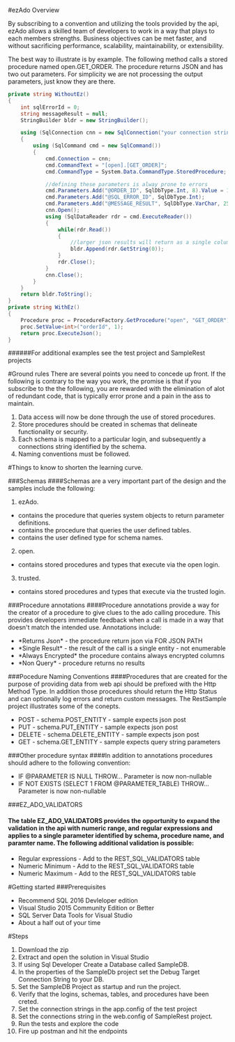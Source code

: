 #ezAdo Overview

 By subscribing to a convention and utilizing the tools provided by the api, ezAdo allows a skilled team of developers to work in a way that plays to each members strengths.  Business objectives can be met faster, and without sacrificing performance, scalability, maintainability, or extensibility.

 The best way to illustrate is by example.  The following method calls a stored procedure named open.GET_ORDER.  The procedure returns JSON and has two out parameters.  For simplicity we are not processing the output parameters, just know they are there.

```C#
private string WithoutEz()
{
    int sqlErrorId = 0;
    string messageResult = null;
    StringBuilder bldr = new StringBuilder();

    using (SqlConnection cnn = new SqlConnection("your connection string"))
    {
        using (SqlCommand cmd = new SqlCommand())
        {
            cmd.Connection = cnn;
            cmd.CommandText = "[open].[GET_ORDER]";
            cmd.CommandType = System.Data.CommandType.StoredProcedure;

            //defining these parameters is alway prone to errors 
            cmd.Parameters.Add("@ORDER_ID", SqlDbType.Int, 8).Value = 1;
            cmd.Parameters.Add("@SQL_ERROR_ID", SqlDbType.Int);
            cmd.Parameters.Add("@MESSAGE_RESULT", SqlDbType.VarChar, 256);
            cnn.Open();
            using (SqlDataReader rdr = cmd.ExecuteReader())
            {
                while(rdr.Read())
                {
                    //larger json results will return as a single column reader
                    bldr.Append(rdr.GetString(0));
                }
                rdr.Close();
            }
            cnn.Close();
        }
    }
    return bldr.ToString();
}
private string WithEz()
{
    Procedure proc = ProcedureFactory.GetProcedure("open", "GET_ORDER");
    proc.SetValue<int>("orderId", 1);
    return proc.ExecuteJson();
}
```
######For additional examples see the test project and SampleRest projects


#Ground rules
There are several points you need to concede up front. If the following is contrary to the way you work, the promise is that if you subscribe to the the following, you are rewarded with the elimination of alot of redundant code, that is typically error prone and a pain in the ass to maintain.
1. Data access will now be done through the use of stored procedures.
2. Store procedures should be created in schemas that delineate functionality or security.
3. Each schema is mapped to a particular login, and subsequently a connections string identified by the schema.
4. Naming conventions must be followed.

#Things to know to shorten the learning curve.

###Schemas
####Schemas are a very important part of the design and the samples include the following:
1. ezAdo.
  * contains the procedure that queries system objects to return parameter definitions.
  * contains the procedure that queries the user defined tables. 
  * contains the user defined type for schema names. 
2. open.
  * contains stored procedures and types that execute via the open login. 
3. trusted.
  * contains stored procedures and types that execute via the trusted login. 

###Procedure annotations
####Procedure annotations provide a way for the creator of a procedure to give clues to the ado calling procedure.  This provides developers immediate feedback when a call is made in a way that doesn't match the intended use.
Annotations include:
  * \*Returns Json\* - the procedure return json via FOR JSON PATH
  * \*Single Result\* - the result of the call is a single entity - not enumerable
  * \*Always Encrypted\* the procedure contains always encrypted columns
  * \*Non Query\* - procedure returns no results

###Pocedure Naming Conventions
####Procedures that are created for the purpose of providing data from web api should be prefixed with the Http Method Type.  In addition those procedures should return the Http Status and can optionally log errors and return custom messages.  The RestSample project illustrates some of the conepts.
  * POST - schema.POST_ENTITY - sample expects json post
  * PUT - schema.PUT_ENTITY - sample expects json post
  * DELETE - schema.DELETE_ENTITY - sample expects json post
  * GET - schema.GET_ENTITY - sample expects query string parameters

###Other procedure syntax
####In addition to annotations procedures should adhere to the following convention:
  * IF @PARAMETER IS NULL THROW... Parameter is now non-nullable
  * IF NOT EXISTS (SELECT 1 FROM @PARAMETER_TABLE) THROW... Parameter is now non-nullable 

###EZ_ADO_VALIDATORS
#### The table EZ_ADO_VALIDATORS provides the opportunity to expand the validation in the api with numeric range, and regular expressions and applies to a single parameter identified by schema, procedure name, and paramter name.  The following additional validation is possible:
* Regular expressions - Add to the REST_SQL_VALIDATORS table
* Numeric Minimum - Add to the REST_SQL_VALIDATORS table
* Numeric Maximum - Add to the REST_SQL_VALIDATORS table

#Getting started
###Prerequisites
 * Recommend SQL 2016 Devleloper edition
 * Visual Studio 2015 Community Edition or Better
 * SQL Server Data Tools for Visual Studio
 * About a half out of your time

#Steps
1. Download the zip
2. Extract and open the solution in Visual Studio
3. If using Sql Developer Create a Database called SampleDB.
4. In the properties of the SampleDb project set the Debug Target Connection String to your DB.
5. Set the SampleDB Project as startup and run the project.
6. Verify that the logins, schemas, tables, and procedures have been creted.
7. Set the connection strings in the app.config of the test project
8. Set the connections string in the web.config of SampleRest project.
9. Run the tests and explore the code
10. Fire up postman and hit the endpoints




